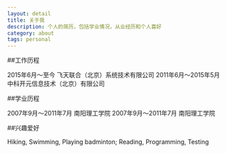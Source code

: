 ```yaml
---
layout: detail
title: 关于我
description: 个人的简历，包括学业情况，从业经历和个人喜好
category: about
tags: personal
---
```


##工作历程

2015年6月～至今         飞天联合（北京）系统技术有限公司
2011年6月〜2015年5月    中科开元信息技术（北京）有限公司

##学业历程

2007年9月〜2011年7月    南阳理工学院
2007年9月〜2011年7月    南阳理工学院

##兴趣爱好

Hiking, Swimming, Playing badminton;
Reading, Programming, Testing


